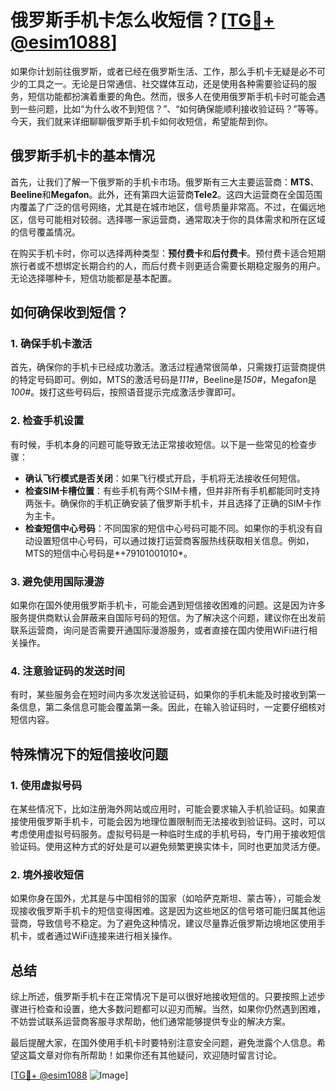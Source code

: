 # 俄罗斯手机卡怎么收短信？[[TG💪+ @esim1088](https://t.me/s/esim1088)]

如果你计划前往俄罗斯，或者已经在俄罗斯生活、工作，那么手机卡无疑是必不可少的工具之一。无论是日常通信、社交媒体互动，还是使用各种需要验证码的服务，短信功能都扮演着重要的角色。然而，很多人在使用俄罗斯手机卡时可能会遇到一些问题，比如“为什么收不到短信？”、“如何确保能顺利接收验证码？”等等。今天，我们就来详细聊聊俄罗斯手机卡如何收短信，希望能帮到你。

## 俄罗斯手机卡的基本情况

首先，让我们了解一下俄罗斯的手机卡市场。俄罗斯有三大主要运营商：**MTS**、**Beeline**和**Megafon**。此外，还有第四大运营商**Tele2**。这四大运营商在全国范围内覆盖了广泛的信号网络，尤其是在城市地区，信号质量非常高。不过，在偏远地区，信号可能相对较弱。选择哪一家运营商，通常取决于你的具体需求和所在区域的信号覆盖情况。

在购买手机卡时，你可以选择两种类型：**预付费卡**和**后付费卡**。预付费卡适合短期旅行者或不想绑定长期合约的人，而后付费卡则更适合需要长期稳定服务的用户。无论选择哪种卡，短信功能都是基本配置。

## 如何确保收到短信？

### 1. 确保手机卡激活

首先，确保你的手机卡已经成功激活。激活过程通常很简单，只需拨打运营商提供的特定号码即可。例如，MTS的激活号码是*111#*，Beeline是*150#*，Megafon是*100#*。拨打这些号码后，按照语音提示完成激活步骤即可。

### 2. 检查手机设置

有时候，手机本身的问题可能导致无法正常接收短信。以下是一些常见的检查步骤：

- **确认飞行模式是否关闭**：如果飞行模式开启，手机将无法接收任何短信。
- **检查SIM卡槽位置**：有些手机有两个SIM卡槽，但并非所有手机都能同时支持两张卡。确保你的手机正确安装了俄罗斯手机卡，并且选择了正确的SIM卡作为主卡。
- **检查短信中心号码**：不同国家的短信中心号码可能不同。如果你的手机没有自动设置短信中心号码，可以通过拨打运营商客服热线获取相关信息。例如，MTS的短信中心号码是*+79101001010*。

### 3. 避免使用国际漫游

如果你在国外使用俄罗斯手机卡，可能会遇到短信接收困难的问题。这是因为许多服务提供商默认会屏蔽来自国际号码的短信。为了解决这个问题，建议你在出发前联系运营商，询问是否需要开通国际漫游服务，或者直接在国内使用WiFi进行相关操作。

### 4. 注意验证码的发送时间

有时，某些服务会在短时间内多次发送验证码，如果你的手机未能及时接收到第一条信息，第二条信息可能会覆盖第一条。因此，在输入验证码时，一定要仔细核对短信内容。

## 特殊情况下的短信接收问题

### 1. 使用虚拟号码

在某些情况下，比如注册海外网站或应用时，可能会要求输入手机验证码。如果直接使用俄罗斯手机卡，可能会因为地理位置限制而无法接收到验证码。这时，可以考虑使用虚拟号码服务。虚拟号码是一种临时生成的手机号码，专门用于接收短信验证码。使用这种方式的好处是可以避免频繁更换实体卡，同时也更加灵活方便。

### 2. 境外接收短信

如果你身在国外，尤其是与中国相邻的国家（如哈萨克斯坦、蒙古等），可能会发现接收俄罗斯手机卡的短信变得困难。这是因为这些地区的信号塔可能归属其他运营商，导致信号不稳定。为了避免这种情况，建议尽量靠近俄罗斯边境地区使用手机卡，或者通过WiFi连接来进行相关操作。

## 总结

综上所述，俄罗斯手机卡在正常情况下是可以很好地接收短信的。只要按照上述步骤进行检查和设置，绝大多数问题都可以迎刃而解。当然，如果你仍然遇到困难，不妨尝试联系运营商客服寻求帮助，他们通常能够提供专业的解决方案。

最后提醒大家，在国外使用手机卡时要特别注意安全问题，避免泄露个人信息。希望这篇文章对你有所帮助！如果你还有其他疑问，欢迎随时留言讨论。

[[TG💪+ @esim1088](https://t.me/s/esim1088) ![Image](https://i.postimg.cc/4NQfJmqS/Snipaste-2025-05-13-00-14-12.png)]